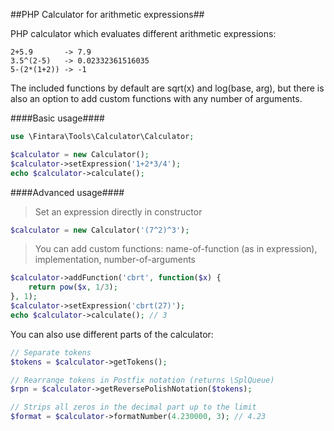 ##PHP Calculator for arithmetic expressions##

PHP calculator which evaluates different arithmetic expressions:
```
2+5.9       -> 7.9
3.5^(2-5)   -> 0.02332361516035
5-(2*(1+2)) -> -1
```

The included functions by default are sqrt(x) and log(base, arg), but
there is also an option to add custom functions with any number of arguments.

####Basic usage####
```php
use \Fintara\Tools\Calculator\Calculator;

$calculator = new Calculator();
$calculator->setExpression('1+2*3/4');
echo $calculator->calculate();
```

####Advanced usage####
>Set an expression directly in constructor
```php
$calculator = new Calculator('(7^2)^3');
```


>You can add custom functions:
name-of-function (as in expression), implementation, number-of-arguments
```php
$calculator->addFunction('cbrt', function($x) {
    return pow($x, 1/3);
}, 1);
$calculator->setExpression('cbrt(27)');
echo $calculator->calculate(); // 3
```

You can also use different parts of the calculator:
```php
// Separate tokens
$tokens = $calculator->getTokens();

// Rearrange tokens in Postfix notation (returns \SplQueue)
$rpn = $calculator->getReversePolishNotation($tokens);

// Strips all zeros in the decimal part up to the limit
$format = $calculator->formatNumber(4.230000, 3); // 4.23
```